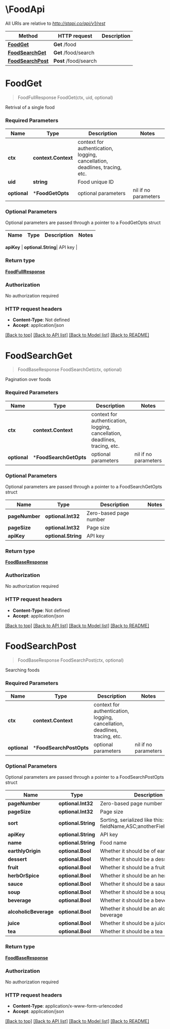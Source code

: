 # \FoodApi

All URIs are relative to *http://stapi.co/api/v1/rest*

Method | HTTP request | Description
------------- | ------------- | -------------
[**FoodGet**](FoodApi.md#FoodGet) | **Get** /food | 
[**FoodSearchGet**](FoodApi.md#FoodSearchGet) | **Get** /food/search | 
[**FoodSearchPost**](FoodApi.md#FoodSearchPost) | **Post** /food/search | 


# **FoodGet**
> FoodFullResponse FoodGet(ctx, uid, optional)


Retrival of a single food

### Required Parameters

Name | Type | Description  | Notes
------------- | ------------- | ------------- | -------------
 **ctx** | **context.Context** | context for authentication, logging, cancellation, deadlines, tracing, etc.
  **uid** | **string**| Food unique ID | 
 **optional** | ***FoodGetOpts** | optional parameters | nil if no parameters

### Optional Parameters
Optional parameters are passed through a pointer to a FoodGetOpts struct

Name | Type | Description  | Notes
------------- | ------------- | ------------- | -------------

 **apiKey** | **optional.String**| API key | 

### Return type

[**FoodFullResponse**](FoodFullResponse.md)

### Authorization

No authorization required

### HTTP request headers

 - **Content-Type**: Not defined
 - **Accept**: application/json

[[Back to top]](#) [[Back to API list]](../README.md#documentation-for-api-endpoints) [[Back to Model list]](../README.md#documentation-for-models) [[Back to README]](../README.md)

# **FoodSearchGet**
> FoodBaseResponse FoodSearchGet(ctx, optional)


Pagination over foods

### Required Parameters

Name | Type | Description  | Notes
------------- | ------------- | ------------- | -------------
 **ctx** | **context.Context** | context for authentication, logging, cancellation, deadlines, tracing, etc.
 **optional** | ***FoodSearchGetOpts** | optional parameters | nil if no parameters

### Optional Parameters
Optional parameters are passed through a pointer to a FoodSearchGetOpts struct

Name | Type | Description  | Notes
------------- | ------------- | ------------- | -------------
 **pageNumber** | **optional.Int32**| Zero-based page number | 
 **pageSize** | **optional.Int32**| Page size | 
 **apiKey** | **optional.String**| API key | 

### Return type

[**FoodBaseResponse**](FoodBaseResponse.md)

### Authorization

No authorization required

### HTTP request headers

 - **Content-Type**: Not defined
 - **Accept**: application/json

[[Back to top]](#) [[Back to API list]](../README.md#documentation-for-api-endpoints) [[Back to Model list]](../README.md#documentation-for-models) [[Back to README]](../README.md)

# **FoodSearchPost**
> FoodBaseResponse FoodSearchPost(ctx, optional)


Searching foods

### Required Parameters

Name | Type | Description  | Notes
------------- | ------------- | ------------- | -------------
 **ctx** | **context.Context** | context for authentication, logging, cancellation, deadlines, tracing, etc.
 **optional** | ***FoodSearchPostOpts** | optional parameters | nil if no parameters

### Optional Parameters
Optional parameters are passed through a pointer to a FoodSearchPostOpts struct

Name | Type | Description  | Notes
------------- | ------------- | ------------- | -------------
 **pageNumber** | **optional.Int32**| Zero-based page number | 
 **pageSize** | **optional.Int32**| Page size | 
 **sort** | **optional.String**| Sorting, serialized like this: fieldName,ASC;anotherFieldName,DESC | 
 **apiKey** | **optional.String**| API key | 
 **name** | **optional.String**| Food name | 
 **earthlyOrigin** | **optional.Bool**| Whether it should be of earthly origin | 
 **dessert** | **optional.Bool**| Whether it should be a dessert | 
 **fruit** | **optional.Bool**| Whether it should be a fruit | 
 **herbOrSpice** | **optional.Bool**| Whether it should be an herb or a spice | 
 **sauce** | **optional.Bool**| Whether it should be a sauce | 
 **soup** | **optional.Bool**| Whether it should be a soup | 
 **beverage** | **optional.Bool**| Whether it should be a beverage | 
 **alcoholicBeverage** | **optional.Bool**| Whether it should be an alcoholic beverage | 
 **juice** | **optional.Bool**| Whether it should be a juice | 
 **tea** | **optional.Bool**| Whether it should be a tea | 

### Return type

[**FoodBaseResponse**](FoodBaseResponse.md)

### Authorization

No authorization required

### HTTP request headers

 - **Content-Type**: application/x-www-form-urlencoded
 - **Accept**: application/json

[[Back to top]](#) [[Back to API list]](../README.md#documentation-for-api-endpoints) [[Back to Model list]](../README.md#documentation-for-models) [[Back to README]](../README.md)

